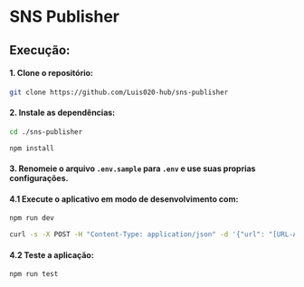 
# SNS Publisher

## Execução:

#### 1. Clone o repositório:

```bash
git clone https://github.com/Luis020-hub/sns-publisher
```

#### 2. Instale as dependências:

```bash
cd ./sns-publisher
```

```bash
npm install
```

#### 3. Renomeie o arquivo `.env.sample` para `.env` e use suas proprias configurações.

#### 4.1 Execute o aplicativo em modo de desenvolvimento com:

```bash
npm run dev
```
```bash
curl -s -X POST -H "Content-Type: application/json" -d '{"url": "[URL-AQUI]"}' http://localhost:3333/nfe # para enviar uma URL de nfe
```
#### 4.2 Teste a aplicação:

```bash
npm run test
```
